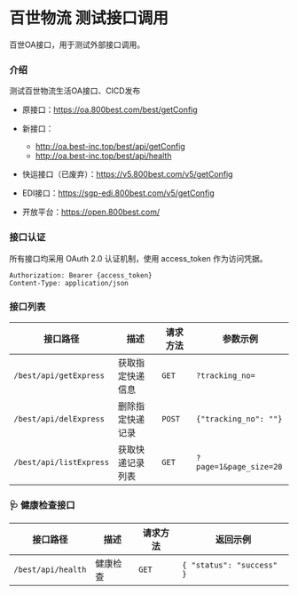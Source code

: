 # 百世物流 测试接口调用

百世OA接口，用于测试外部接口调用。

### 介绍
测试百世物流生活OA接口、CICD发布

- 原接口：https://oa.800best.com/best/getConfig
- 新接口：
    - http://oa.best-inc.top/best/api/getConfig
    - http://oa.best-inc.top/best/api/health

- 快运接口（已废弃）：https://v5.800best.com/v5/getConfig
- EDI接口：https://sgp-edi.800best.com/v5/getConfig
- 开放平台：https://open.800best.com/

### 接口认证
所有接口均采用 OAuth 2.0 认证机制，使用 access_token 作为访问凭据。
```
Authorization: Bearer {access_token}
Content-Type: application/json
```


### 接口列表
| 接口路径                  | 描述                 | 请求方法 | 参数示例                    |
|---------------------------|-----------------------|------------|----------------------------|
| `/best/api/getExpress`      | 获取指定快递信息       | `GET`        | `?tracking_no=` |
| `/best/api/delExpress`      | 删除指定快递记录       | `POST`       | `{"tracking_no": ""}` |
| `/best/api/listExpress`     | 获取快递记录列表       | `GET`        | `?page=1&page_size=20` |

### 🩺 健康检查接口
| 接口路径                    | 描述                   | 请求方法 | 返回示例                  |
|-----------------------------|-------------------------|------------|----------------------------|
| `/best/api/health`           | 健康检查                | `GET`        | `{ "status": "success" }`        |


